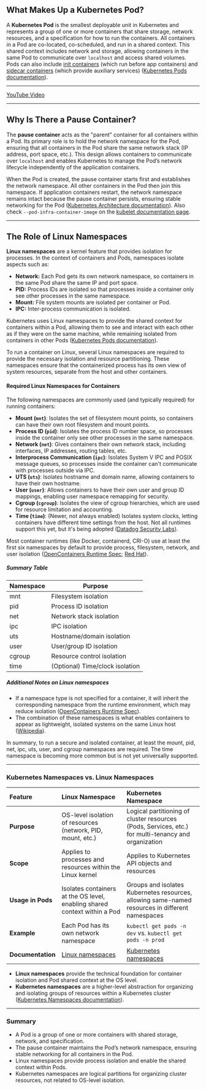 ## What Makes Up a Kubernetes Pod?

A **Kubernetes Pod** is the smallest deployable unit in Kubernetes and represents a group of one or more containers that share storage, network resources, and a specification for how to run the containers. All containers in a Pod are co-located, co-scheduled, and run in a shared context. This shared context includes network and storage, allowing containers in the same Pod to communicate over `localhost` and access shared volumes. Pods can also include [init containers](https://kubernetes.io/docs/concepts/workloads/pods/init-containers/) (which run before app containers) and [sidecar containers](https://kubernetes.io/docs/concepts/workloads/pods/#pods-with-multiple-containers) (which provide auxiliary services) ([Kubernetes Pods documentation](https://kubernetes.io/docs/concepts/workloads/pods/)).

---

[YouTube Video](https://www.youtube.com/watch?v=6sEiEIyr-Zc)

---

## Why Is There a Pause Container?

The **pause container** acts as the "parent" container for all containers within a Pod. Its primary role is to hold the network namespace for the Pod, ensuring that all containers in the Pod share the same network stack (IP address, port space, etc.). This design allows containers to communicate over `localhost` and enables Kubernetes to manage the Pod’s network lifecycle independently of the application containers.

When the Pod is created, the pause container starts first and establishes the network namespace. All other containers in the Pod then join this namespace. If application containers restart, the network namespace remains intact because the pause container persists, ensuring stable networking for the Pod ([Kubernetes Architecture documentation](https://kubernetes.io/docs/concepts/architecture/)). Also check `--pod-infra-container-image` on the [kubelet documentation page](https://kubernetes.io/docs/reference/command-line-tools-reference/kubelet/).

---

## The Role of Linux Namespaces

**Linux namespaces** are a kernel feature that provides isolation for processes. In the context of containers and Pods, namespaces isolate aspects such as:

- **Network:** Each Pod gets its own network namespace, so containers in the same Pod share the same IP and port space.
- **PID:** Process IDs are isolated so that processes inside a container only see other processes in the same namespace.
- **Mount:** File system mounts are isolated per container or Pod.
- **IPC:** Inter-process communication is isolated.

Kubernetes uses Linux namespaces to provide the shared context for containers within a Pod, allowing them to see and interact with each other as if they were on the same machine, while remaining isolated from containers in other Pods ([Kubernetes Pods documentation](https://kubernetes.io/docs/concepts/workloads/pods/)).

To run a container on Linux, several Linux namespaces are required to provide the necessary isolation and resource partitioning. These namespaces ensure that the containerized process has its own view of system resources, separate from the host and other containers.

#### Required Linux Namespaces for Containers

The following namespaces are commonly used (and typically required) for running containers:

- **Mount (`mnt`)**: Isolates the set of filesystem mount points, so containers can have their own root filesystem and mount points.
- **Process ID (`pid`)**: Isolates the process ID number space, so processes inside the container only see other processes in the same namespace.
- **Network (`net`)**: Gives containers their own network stack, including interfaces, IP addresses, routing tables, etc.
- **Interprocess Communication (`ipc`)**: Isolates System V IPC and POSIX message queues, so processes inside the container can't communicate with processes outside via IPC.
- **UTS (`uts`)**: Isolates hostname and domain name, allowing containers to have their own hostname.
- **User (`user`)**: Allows containers to have their own user and group ID mappings, enabling user namespace remapping for security.
- **Cgroup (`cgroup`)**: Isolates the view of cgroup hierarchies, which are used for resource limitation and accounting.
- **Time (`time`)**: (Newer, not always enabled) Isolates system clocks, letting containers have different time settings from the host. Not all runtimes support this yet, but it's being adopted ([Datadog Security Labs](https://securitylabs.datadoghq.com/articles/container-security-fundamentals-part-2/)).

Most container runtimes (like Docker, containerd, CRI-O) use at least the first six namespaces by default to provide process, filesystem, network, and user isolation ([OpenContainers Runtime Spec](https://github.com/opencontainers/runtime-spec/blob/main/config-linux.md); [Red Hat](https://www.redhat.com/en/blog/7-linux-namespaces)).

##### Summary Table

| Namespace | Purpose                                              |
|-----------|------------------------------------------------------|
| mnt       | Filesystem isolation                                 |
| pid       | Process ID isolation                                 |
| net       | Network stack isolation                              |
| ipc       | IPC isolation                                        |
| uts       | Hostname/domain isolation                            |
| user      | User/group ID isolation                              |
| cgroup    | Resource control isolation                           |
| time      | (Optional) Time/clock isolation                      |

##### Additional Notes on Linux namespaces

- If a namespace type is not specified for a container, it will inherit the corresponding namespace from the runtime environment, which may reduce isolation ([OpenContainers Runtime Spec](https://github.com/opencontainers/runtime-spec/blob/main/config-linux.md)).
- The combination of these namespaces is what enables containers to appear as lightweight, isolated systems on the same Linux host ([Wikipedia](https://en.wikipedia.org/wiki/Linux_namespaces)).

In summary, to run a secure and isolated container, at least the mount, pid, net, ipc, uts, user, and cgroup namespaces are required. The time namespace is becoming more common but is not yet universally supported.


---

### Kubernetes Namespaces vs. Linux Namespaces

| Feature | Linux Namespace | Kubernetes Namespace |
| :-- | :-- | :-- |
| **Purpose** | OS-level isolation of resources (network, PID, mount, etc.) | Logical partitioning of cluster resources (Pods, Services, etc.) for multi-tenancy and organization |
| **Scope** | Applies to processes and resources within the Linux kernel | Applies to Kubernetes API objects and resources |
| **Usage in Pods** | Isolates containers at the OS level, enabling shared context within a Pod | Groups and isolates Kubernetes resources, allowing same-named resources in different namespaces |
| **Example** | Each Pod has its own network namespace | `kubectl get pods -n dev` vs. `kubectl get pods -n prod` |
| **Documentation** | [Linux namespaces](https://man7.org/linux/man-pages/man7/namespaces.7.html) | [Kubernetes namespaces](https://kubernetes.io/docs/concepts/overview/working-with-objects/namespaces/) |

- **Linux namespaces** provide the technical foundation for container isolation and Pod shared context at the OS level.
- **Kubernetes namespaces** are a higher-level abstraction for organizing and isolating groups of resources within a Kubernetes cluster ([Kubernetes Namespaces documentation](https://kubernetes.io/docs/concepts/overview/working-with-objects/namespaces/)).

---

### Summary

- A Pod is a group of one or more containers with shared storage, network, and specification.
- The pause container maintains the Pod’s network namespace, ensuring stable networking for all containers in the Pod.
- Linux namespaces provide process isolation and enable the shared context within Pods.
- Kubernetes namespaces are logical partitions for organizing cluster resources, not related to OS-level isolation.

